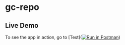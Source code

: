 # gc-repo

## Live Demo

To see the app in action, go to [Test]([![Run in Postman](https://run.pstmn.io/button.svg)](https://app.getpostman.com/run-collection/b3e9068a750c49233d13#?env%5Bgc-prod%5D=W3sia2V5IjoidXJsIiwidmFsdWUiOiIiLCJlbmFibGVkIjp0cnVlfV0=))

